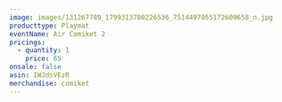 ```yaml
---
image: images/131267789_1799313780226536_7514497055172609658_n.jpg
producttype: Playmat
eventName: Air Comiket 2
pricings:
  - quantity: 1
    price: 65
onsale: false
asin: IWJdsVEzR
merchandise: comiket
---
```

